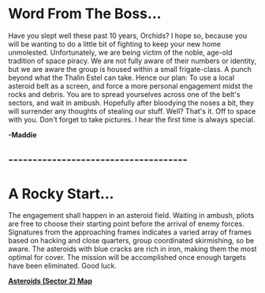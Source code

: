 # Word From The Boss...

Have you slept well these past 10 years, Orchids? I hope so, because you will be wanting to do a little bit of fighting to keep your new home unmolested. Unfortunately, we are being victim of the noble, age-old tradition of space piracy. We are not fully aware of their numbers or identity, but we are aware the group is housed within a small frigate-class. A punch beyond what the Thalin Estel can take. Hence our plan: To use a local asteroid belt as a screen, and force a more personal engagement midst the rocks and debris. You are to spread yourselves across one of the belt's sectors, and wait in ambush. Hopefully after bloodying the noses a bit, they will surrender any thoughts of stealing our stuff. Well? That's it. Off to space with you. Don't forget to take pictures. I hear the first time is always special.

**-Maddie**

## -------------------------------------
# A Rocky Start...

The engagement shall happen in an asteroid field. Waiting in ambush, pilots are free to choose their starting point before the arrival of enemy forces. Signatures from the approaching frames indicates a varied array of frames based on hacking and close quarters, group coordinated skirmishing, so be aware. The asteroids with blue cracks are rich in iron, making them the most optimal for cover. The mission will be accomplished once enough targets have been eliminated. Good luck.

[**Asteroids (Sector 2) Map**](https://i.imgur.com/qQj8dSA.png)

